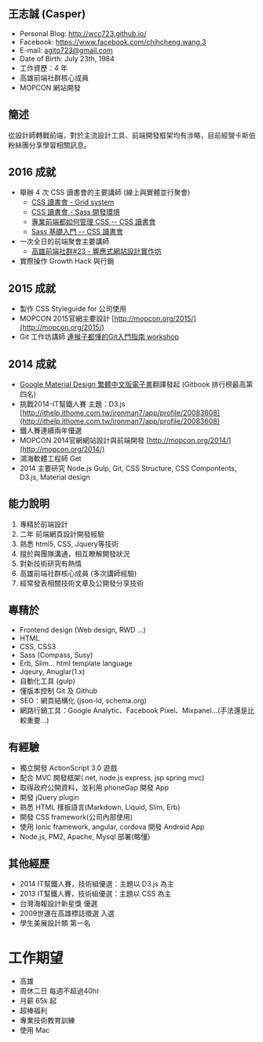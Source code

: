 ## 王志誠 (Casper)

- Personal Blog: http://wcc723.github.io/
- Facebook: https://www.facebook.com/chihcheng.wang.3
- E-mail: agito723@gmail.com
- Date of Birth: July 23th, 1984
- 工作資歷：4 年
- 高雄前端社群核心成員
- MOPCON 網站開發

## 簡述
從設計師轉戰前端，對於主流設計工具、前端開發框架均有涉略，目前經營卡斯伯粉絲團分享學習相關訊息。
 
## 2016 成就

- 舉辦 4 次 CSS 讀書會的主要講師 (線上與實體並行聚會)
  - [CSS 讀書會 - Grid system](http://gonsakon-7655f2.kktix.cc/events/css-book-club-001)  
  - [CSS 讀書會 - Sass 開發環境](http://gonsakon-7655f2.kktix.cc/events/css-book-club-002-sass-and-gulp)  
  - [專業前端都如何管理 CSS -- CSS 讀書會](http://gonsakon-7655f2.kktix.cc/events/css-book-club-003)  
  - [Sass 基礎入門 -- CSS 讀書會](http://gonsakon-7655f2.kktix.cc/events/css-book-club-003-55ae43)  
- 一次全日的前端聚會主要講師
  - [高雄前端社群#23 - 響應式網站設計實作坊](http://gonsakon-7655f2.kktix.cc/events/a5791ac5-f60f9c-cc9dec-eb381d-6b57e9-3a5710-61e623-17b85b)
- 實際操作 Growth Hack 與行銷

## 2015 成就

- 製作 CSS Styleguide for 公司使用
- MOPCON 2015官網主要設計 [http://mopcon.org/2015/](http://mopcon.org/2015/)
- Git 工作坊講師 [連猴子都懂的Git入門指南 workshop](http://gonsakon-7655f2.kktix.cc/events/a5791ac5-f60f9c-cc9dec)

## 2014 成就

- [Google Material Design 繁體中文版電子書](http://wcc723.gitbooks.io/google_design_translate/)翻譯發起 (Gitbook 排行榜最高第四名)
- 挑戰2014-IT幫鐵人賽 主題：D3.js [http://ithelp.ithome.com.tw/ironman7/app/profile/20083608](http://ithelp.ithome.com.tw/ironman7/app/profile/20083608)
- 鐵人賽連續兩年優選
- MOPCON 2014官網網站設計與前端開發 [http://mopcon.org/2014/](http://mopcon.org/2014/)
- 鴻海軟體工程師 Get
- 2014 主要研究 Node.js Gulp, Git, CSS Structure, CSS Compontents, D3.js, Material design


## 能力說明

1. 專精於前端設計
1. 二年 前端網頁設計開發經驗
2. 熟悉 html5, CSS, Jquery等技術
3. 擅於與團隊溝通，相互瞭解開發狀況
4. 對新技術研究有熱情 
5. 高雄前端社群核心成員 (多次講師經驗)
6. 經常發表相關技術文章及公開發分享技術

## 專精於

- Frontend design (Web design, RWD ...)
- HTML
- CSS, CSS3
- Sass (Compass, Susy)
- Erb, Slim... html template language
- Jqeury, Anuglar(1.x) 
- 自動化工具 (gulp)
- 懂版本控制 Git 及 Github
- SEO：網頁結構化 (json-ld, schema.org)
- 網路行銷工具：Google Analytic、Facebook Pixel、Mixpanel...(手法還是比較重要...)

## 有經驗

- 獨立開發 ActionScript 3.0 遊戲
- 配合 MVC 開發框架(.net, node.js express, jsp spring mvc)
- 取得政府公開資料，並利用 phoneGap 開發 App
- 開發 jQuery plugin
- 熟悉 HTML 樣板語言(Markdown, Liquid, Slim, Erb)
- 開發 CSS framework(公司內部使用)
- 使用 Ionic framework, angular, cordova 開發 Android App
- Node.js, PM2, Apache, Mysql 部署(略懂)

## 其他經歷

- 2014 IT幫鐵人賽，技術組優選：主題以 D3.js 為主
- 2013 IT幫鐵人賽，技術組優選：主題以 CSS 為主
- 台灣海報設計新星獎 優選
- 2009世運在高雄標誌徵選 入選
- 學生美展設計類 第一名

# 工作期望

- 高雄
- 周休二日 每週不超過40hr
- 月薪 65k 起
- 超棒福利
- 專業技術教育訓練
- 使用 Mac
